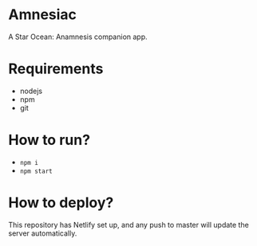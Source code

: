 
# Amnesiac

A Star Ocean: Anamnesis companion app.

# Requirements

* nodejs
* npm
* git

# How to run?

* `npm i`
* `npm start`

# How to deploy?

This repository has Netlify set up, and any push to master will update the server automatically.